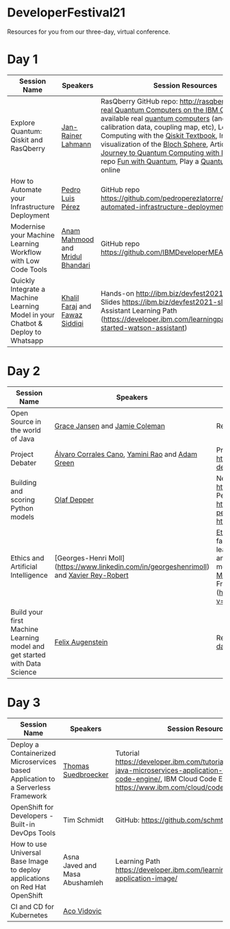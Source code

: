 # DeveloperFestival21
Resources for you from our three-day, virtual conference.


# Day 1
|Session Name|Speakers|Session Resources|
|----|----|----|
|Explore Quantum: Qiskit and RasQberry|[Jan-Rainer Lahmann](https://www.linkedin.com/in/janlahmann/)| RasQberry GitHub repo: http://rasqberry.org, [Try real Quantum Computers on the IBM Cloud](http://quantum-computing.ibm.com), See all available real [quantum computers](https://quantum-computing.ibm.com/services?services=systems) (and detailed calibration data, coupling map, etc), Learn Quantum Computing with the [Qiskit Textbook](http://qiskit.org/textbook/), Interactive visualization of the [Bloch Sphere](https://javafxpert.github.io/grok-bloch/), Article: [Hands-On Journey to Quantum Computing with IBM](https://medium.com/@jan.lahmann/hands-on-journey-to-quantum-computing-with-ibm-2487f0b2e10b), GitHub repo [Fun with Quantum](https://github.com/JanLahmann/Fun-with-Quantum), Play a [Quantum Coin Game](https://ibm.biz/QuantumCoinGame) online
|How to Automate your Infrastructure Deployment|[Pedro Luis Pérez](https://www.linkedin.com/in/perezlatorre/)|GitHub repo https://github.com/pedroperezlatorre/public-automated-infrastructure-deployment
|Modernise your Machine Learning Workflow with Low Code Tools|[Anam Mahmood](https://www.linkedin.com/in/anam-mahmood-sheikh/) and [Mridul Bhandari](https://www.linkedin.com/in/mridul-bhandari/)|GitHub repo https://github.com/IBMDeveloperMEA/DevFest2021
|Quickly Integrate a Machine Learning Model in your Chatbot & Deploy to Whatsapp| [Khalil Faraj](https://www.linkedin.com/in/khalilfaraj/) and [Fawaz Siddiqi](https://www.linkedin.com/in/fawazsiddiqi/)| Hands-on http://ibm.biz/devfest2021handson, Slides https://ibm.biz/devfest2021-slides, Watson Assistant Learning Path (https://developer.ibm.com/learningpaths/get-started-watson-assistant)

# Day 2
|Session Name|Speakers|Session Resources|
|----|----|----|
|Open Source in the world of Java|[Grace Jansen](https://www.linkedin.com/in/grace-jansen) and [Jamie Coleman](https://www.linkedin.com/in/jamie-coleman)| Resources: https://openliberty.io/guides/
|Project Debater| [Álvaro Corrales Cano](https://www.linkedin.com/in/alvaro-corrales-cano/), [Yamini Rao](https://www.linkedin.com/in/yamini-rao/) and [Adam Green](https://www.linkedin.com/in/adam-green-09bb6bb2/)| Project Debater https://research.ibm.com/interactive/project-debater/
|Building and scoring Python models|[Olaf Depper](https://www.linkedin.com/in/odepper/)|Netezza User Community: http://ibm.biz/NPScommunity Netezza Performance Server Developer Hub: https://developer.ibm.com/components/netezza-performance-server/ IBM Watson Studio: https://www.ibm.com/cloud/watson-studio||
|Ethics and Artificial Intelligence| [Georges-Henri Moll] (https://www.linkedin.com/in/georgeshenrimoll) and [Xavier Rey-Robert](https://www.linkedin.com/in/xreyrobert/)| [Ethics](https://www.ibm.com/artificial-intelligence/ethics), [AI Fairness 360](https://aif360.mybluemix.net/), A comprehensive set of fairness metrics for datasets and machine learning models, explanations for these metrics, and algorithms to mitigate bias in datasets and models: https://github.com/Trusted-AI/AIF360, [Medical Expenditure Tutorial](https://nbviewer.org/github/Trusted-AI/AIF360/blob/master/examples/tutorial_medical_expenditure.ipynb), [Interview of Francesca Rossi](https://www.youtube.com/watch?v=yoxmfQQ8LTM&ab_channel=CERN|), AI Ethics Global Leader at IBM
|Build your first Machine Learning model and get started with Data Science|[Felix Augenstein](https://www.linkedin.com/in/felixaugenstein/)|Recording https://www.crowdcast.io/e/auto-data-ai|

# Day 3
|Session Name|Speakers|Session Resources|
|----|----|----|
|Deploy a Containerized Microservices based Application to a Serverless Framework| [Thomas Suedbroecker](https://www.linkedin.com/in/thomassuedbroecker/)|Tutorial https://developer.ibm.com/tutorials/deploy-a-java-microservices-application-to-ibm-cloud-code-engine/, IBM Cloud Code Engine https://www.ibm.com/cloud/code-engine|
|OpenShift for Developers - Built-in DevOps Tools|Tim Schmidt|GitHub: https://github.com/schmti|
|How to use Universal Base Image to deploy applications on Red Hat OpenShift|Asna Javed and Masa Abushamleh|Learning Path https://developer.ibm.com/learningpaths/universal-application-image/|
|CI and CD for Kubernetes|[Aco Vidovic](https://www.linkedin.com/in/aco-vidovic-6930647)||


